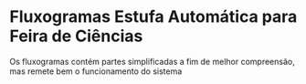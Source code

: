 # Fluxogramas Estufa Automática para Feira de Ciências

Os fluxogramas contém partes simplificadas a fim de melhor compreensão, mas remete bem o funcionamento do sistema
